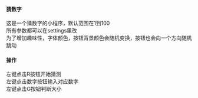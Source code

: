 #### 猜数字
这是一个猜数字的小程序，默认范围在1到100<br>
所有参数都可以在settings里改<br>
为了增加趣味性，字体颜色，按钮背景颜色会随机变换，按钮也会向一个方向随机跳动
#### 操作
左键点击R按钮开始猜测<br>
左键点击数字按钮输入对应数字<br>
左键点击G按钮判断大小